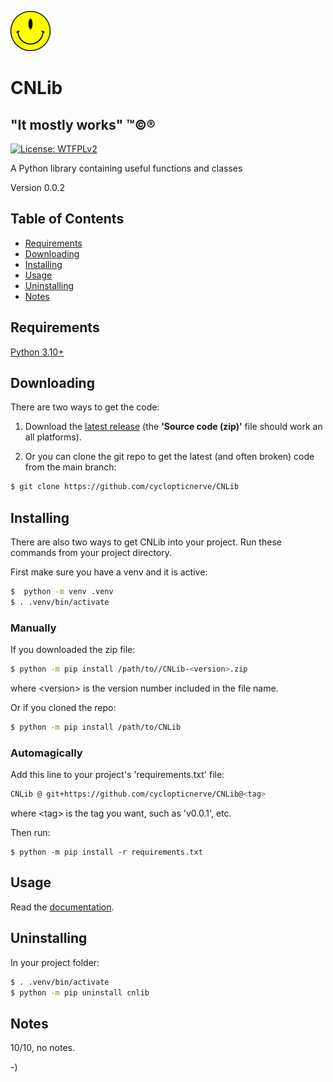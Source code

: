 <!----------------------------------------------------------------------------->
<!-- Project : CNLib                                           /          \  -->
<!-- Filename: README.md                                      |     ()     | -->
<!-- Date    : 06/12/2025                                     |            | -->
<!-- Author  : cyclopticnerve                                 |   \____/   | -->
<!-- License : WTFPLv2                                         \          /  -->
<!----------------------------------------------------------------------------->

![](images/cnlib.png)
# CNLib

## "It mostly works" ™©®

[![License: WTFPLv2](https://img.shields.io/badge/License-WTFPL-brightgreen.svg)](http://www.wtfpl.net)

<!-- __RM_SHORT_DESC__ -->
A Python library containing useful functions and classes
<!-- __RM_SHORT_DESC__ -->

<!-- __RM_VERSION__ -->
Version 0.0.2
<!-- __RM_VERSION__ -->

<!-- ![alt-text](readme/screenshot.png) -->

## Table of Contents
- [Requirements](#requirements)
- [Downloading](#downloading)
- [Installing](#installing)
- [Usage](#usage)
- [Uninstalling](#uninstalling)
- [Notes](#notes)

## Requirements
<!-- __RM_DEPS__ -->
[Python 3.10+](https://python.org)
<!-- __RM_DEPS__ -->

## Downloading

There are two ways to get the code:

1. Download the [latest
release](https://github.com/cyclopticnerve/CNLib/releases/latest) (the
**'Source code (zip)'** file should work an all platforms).

2. Or you can clone the git repo to get the latest (and often broken) code from
   the main branch:
```bash
$ git clone https://github.com/cyclopticnerve/CNLib
```

## Installing
<!-- __RM_PKG__ -->
There are also two ways to get CNLib into your project.
Run these commands from your project directory.

First make sure you have a venv and it is active:
```bash
$  python -m venv .venv
$ . .venv/bin/activate
```

### Manually

If you downloaded the zip file:
```bash
$ python -m pip install /path/to//CNLib-<version>.zip
```
where \<version\> is the version number included in the file name.

Or if you cloned the repo:
```bash
$ python -m pip install /path/to/CNLib
```

### Automagically
Add this line to your project's 'requirements.txt' file:
```bash
CNLib @ git+https://github.com/cyclopticnerve/CNLib@<tag>
```
where \<tag\> is the tag you want, such as 'v0.0.1', etc.

Then run:
```
$ python -m pip install -r requirements.txt
```
<!-- __RM_PKG__ -->

## Usage
Read the [documentation](https://cyclopticnerve.github.io/CNLib/).

## Uninstalling
<!-- __RM_PKG__ -->
In your project folder:
```bash
$ . .venv/bin/activate
$ python -m pip uninstall cnlib
```
<!-- __RM_PKG__ -->

## Notes
10/10, no notes.

-)
<!-- -) -->
